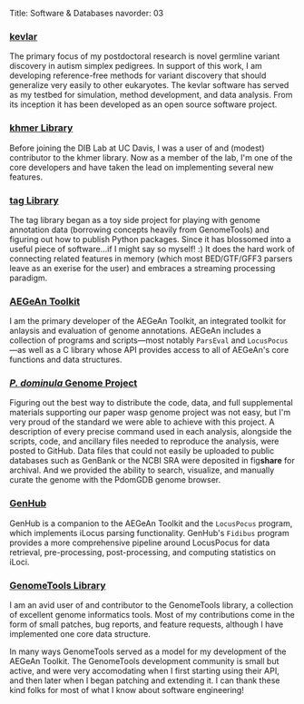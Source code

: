Title: Software & Databases
navorder: 03

### [kevlar](http://kevlar.readthedocs.io/)

The primary focus of my postdoctoral research is novel germline variant discovery in autism simplex pedigrees.
In support of this work, I am developing reference-free methods for variant discovery that should generalize very easily to other eukaryotes.
The kevlar software has served as my testbed for simulation, method development, and data analysis.
From its inception it has been developed as an open source software project.

### [khmer Library](http://khmer.readthedocs.io/)

Before joining the DIB Lab at UC Davis, I was a user of and (modest) contributor to the khmer library.
Now as a member of the lab, I'm one of the core developers and have taken the lead on implementing several new features.

### [tag Library](https://github.com/standage/tag)

The tag library began as a toy side project for playing with genome annotation data (borrowing concepts heavily from GenomeTools) and figuring out how to publish Python packages.
Since it has blossomed into a useful piece of software...if I might say so myself! :)
It does the hard work of connecting related features in memory (which most BED/GTF/GFF3 parsers leave as an exerise for the user) and embraces a streaming processing paradigm.

### [AEGeAn Toolkit](http://brendelgroup.github.io/AEGeAn)

I am the primary developer of the AEGeAn Toolkit, an integrated toolkit for anlaysis and evaluation of genome annotations.
AEGeAn includes a collection of programs and scripts—most notably `ParsEval` and `LocusPocus`—as well as a C library whose API provides access to all of AEGeAn's core functions and data structures.

### [*P. dominula* Genome Project](http://pdomgenomeproject.github.io/)

Figuring out the best way to distribute the code, data, and full supplemental materials supporting our paper wasp genome project was not easy, but I'm very proud of the standard we were able to achieve with this project.
A description of every precise command used in each analysis, alongside the scripts, code, and ancillary files needed to reproduce the analysis, were posted to GitHub.
Data files that could not easily be uploaded to public databases such as GenBank or the NCBI SRA were deposited in fig**share** for archival.
And we provided the ability to search, visualize, and manually curate the genome with the PdomGDB genome browser.

### [GenHub](http://standage.github.io/genhub)

GenHub is a companion to the AEGeAn Toolkit and the `LocusPocus` program, which implements iLocus parsing functionality.
GenHub's `Fidibus` program provides a more comprehensive pipeline around LocusPocus for data retrieval, pre-processing, post-processing, and computing statistics on iLoci.

### [GenomeTools Library](http://genometools.org/)

I am an avid user of and contributor to the GenomeTools library, a collection of excellent genome informatics tools.
Most of my contributions come in the form of small patches, bug reports, and feature requests, although I have implemented one core data structure.

In many ways GenomeTools served as a model for my development of the AEGeAn Toolkit.
The GenomeTools development community is small but active, and were very accomodating when I first starting using their API, and then later when I began patching and extending it.
I can thank these kind folks for most of what I know about software engineering!
